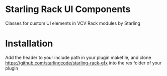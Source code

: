 # Starling Rack UI Components
Classes for custom UI elements in VCV Rack modules by Starling
# Installation
Add the header to your include path in your plugin makefile, and clone https://github.com/starlingcode/starling-rack-gfx into the res folder of your plugin
